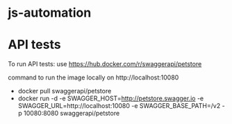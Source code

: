 # js-automation

# API tests
To run API tests:
 use https://hub.docker.com/r/swaggerapi/petstore 
 
command to run the image locally on http://localhost:10080 
  - docker pull swaggerapi/petstore
  - docker run -d -e SWAGGER_HOST=http://petstore.swagger.io -e SWAGGER_URL=http://localhost:10080 -e SWAGGER_BASE_PATH=/v2 -p 10080:8080 swaggerapi/petstore
